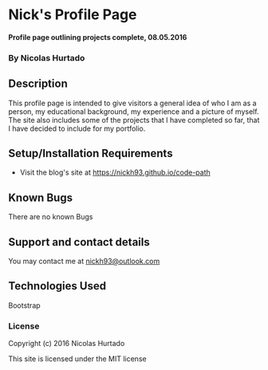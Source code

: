 # Nick's Profile Page

#### Profile page outlining projects complete, 08.05.2016

### By Nicolas Hurtado

## Description

This profile page is intended to give visitors a general idea of who I am as
a person, my educational background, my experience  and a picture of myself.
The site also includes some of the projects that I have completed so far, that I have decided to include for my portfolio.

## Setup/Installation Requirements

* Visit the blog's site at https://nickh93.github.io/code-path


## Known Bugs

There are no known Bugs

## Support and contact details

You may contact me at nickh93@outlook.com

## Technologies Used

Bootstrap

### License



Copyright (c) 2016 Nicolas Hurtado

This site is licensed under the MIT license
